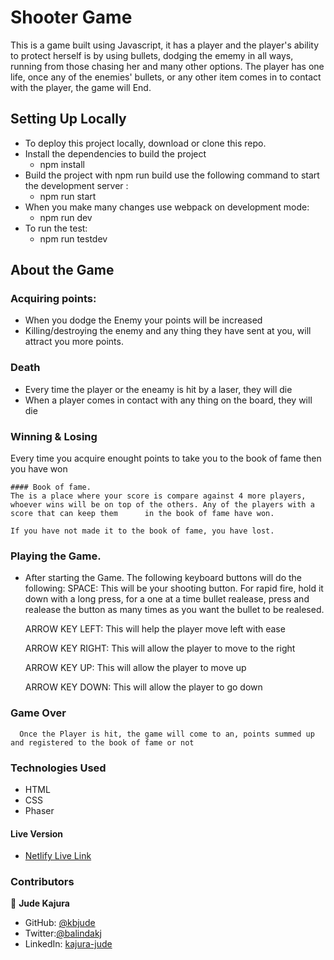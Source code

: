 # Shooter Game
This is a game built using Javascript, it has a player and the player's ability to protect herself is by using bullets, dodging the ememy in all ways, running from those chasing her and many other options. The player has one life, once any of the enemies' bullets, or any other item comes in to contact with the player, the game will End. 

## Setting Up Locally
- To deploy this project locally, download or clone this repo.
- Install the dependencies to build the project
    * npm install
- Build the project with npm run build use the following command to start the development server :
    * npm run start
- When you make many changes use webpack on development mode:
    * npm run dev
- To run the test:
    * npm run testdev
    
## About the Game

### Acquiring points:
  - When you dodge the Enemy your points will be increased
  - Killing/destroying the enemy and any thing they have sent at you, will attract you more points.
  
### Death
  - Every time the player or the eneamy is hit by a laser, they will die
  - When a player comes in contact with any thing on the board, they will die
 
 ### Winning & Losing
  Every time you acquire enought points to take you to the book of fame then you have won
  
    #### Book of fame.
    The is a place where your score is compare against 4 more players, whoever wins will be on top of the others. Any of the players with a score that can keep them      in the book of fame have won.
    
    If you have not made it to the book of fame, you have lost.
    
 ### Playing the Game.
  - After starting the Game. The following keyboard buttons will do the following:
      SPACE: 
      This will be your shooting button. For rapid fire, hold it down with a long press, for a one at a time bullet realease, press and realease the button as many times as you want the bullet to be realesed.
      
      ARROW KEY LEFT:
      This will help the player move left with ease
      
      ARROW KEY RIGHT:
      This will allow the player to move to the right
      
      ARROW KEY UP:
      This will allow the player to move up
      
      ARROW KEY DOWN:
      This will allow the player to go down
      
 ### Game Over
      Once the Player is hit, the game will come to an, points summed up and registered to the book of fame or not

### Technologies Used

- HTML
- CSS
- Phaser

#### Live Version 
   - [ Netlify Live Link](https://shooter-game-jude.netlify.app)

### Contributors

👤 **Jude Kajura**

- GitHub: [@kbjude](https://github.com/kbjude)
- Twitter:[@balindakj](https://twitter.com/balindakj)
- LinkedIn: [kajura-jude](https://www.linkedin.com/feed/)
